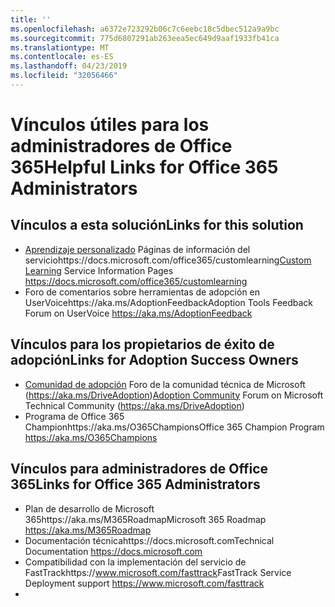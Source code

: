```yaml
---
title: ''
ms.openlocfilehash: a6372e723292b06c7c6eebc18c5dbec512a9a9bc
ms.sourcegitcommit: 775d6807291ab263eea5ec649d9aaf1933fb41ca
ms.translationtype: MT
ms.contentlocale: es-ES
ms.lasthandoff: 04/23/2019
ms.locfileid: "32056466"
---
```

# <a name="helpful-links-for-office-365-administrators"></a><span data-ttu-id="2cb73-102">Vínculos útiles para los administradores de Office 365</span><span class="sxs-lookup"><span data-stu-id="2cb73-102">Helpful Links for Office 365 Administrators</span></span>

## <a name="links-for-this-solution"></a><span data-ttu-id="2cb73-103">Vínculos a esta solución</span><span class="sxs-lookup"><span data-stu-id="2cb73-103">Links for this solution</span></span>

- <span data-ttu-id="2cb73-104">[Aprendizaje personalizado](https://docs.microsoft.com/office365/customlearning) Páginas de información del serviciohttps://docs.microsoft.com/office365/customlearning</span><span class="sxs-lookup"><span data-stu-id="2cb73-104">[Custom Learning](https://docs.microsoft.com/office365/customlearning) Service Information Pages https://docs.microsoft.com/office365/customlearning</span></span>
- <span data-ttu-id="2cb73-105">Foro de comentarios sobre herramientas de adopción en UserVoicehttps://aka.ms/AdoptionFeedback</span><span class="sxs-lookup"><span data-stu-id="2cb73-105">Adoption Tools Feedback Forum on UserVoice https://aka.ms/AdoptionFeedback</span></span> 

## <a name="links-for-adoption-success-owners"></a><span data-ttu-id="2cb73-106">Vínculos para los propietarios de éxito de adopción</span><span class="sxs-lookup"><span data-stu-id="2cb73-106">Links for Adoption Success Owners</span></span>
- <span data-ttu-id="2cb73-107">[Comunidad de adopción](https://aka.ms/DriveAdoption) Foro de la comunidad técnica de Microsoft (https://aka.ms/DriveAdoption)</span><span class="sxs-lookup"><span data-stu-id="2cb73-107">[Adoption Community](https://aka.ms/DriveAdoption) Forum on Microsoft Technical Community (https://aka.ms/DriveAdoption)</span></span>
- <span data-ttu-id="2cb73-108">Programa de Office 365 Championhttps://aka.ms/O365Champions</span><span class="sxs-lookup"><span data-stu-id="2cb73-108">Office 365 Champion Program https://aka.ms/O365Champions</span></span> 

## <a name="links-for-office-365-administrators"></a><span data-ttu-id="2cb73-109">Vínculos para administradores de Office 365</span><span class="sxs-lookup"><span data-stu-id="2cb73-109">Links for Office 365 Administrators</span></span>
- <span data-ttu-id="2cb73-110">Plan de desarrollo de Microsoft 365https://aka.ms/M365Roadmap</span><span class="sxs-lookup"><span data-stu-id="2cb73-110">Microsoft 365 Roadmap https://aka.ms/M365Roadmap</span></span>
- <span data-ttu-id="2cb73-111">Documentación técnicahttps://docs.microsoft.com</span><span class="sxs-lookup"><span data-stu-id="2cb73-111">Technical Documentation https://docs.microsoft.com</span></span>
- <span data-ttu-id="2cb73-112">Compatibilidad con la implementación del servicio de FastTrackhttps://www.microsoft.com/fasttrack</span><span class="sxs-lookup"><span data-stu-id="2cb73-112">FastTrack Service Deployment support https://www.microsoft.com/fasttrack</span></span>
- 
